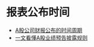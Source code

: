 # 报表公布时间

- [A股公司财报公布的时间周期](https://zhuanlan.zhihu.com/p/102402630)
- [一文看懂A股业绩预告披露规则](https://www.ko123.com/gupiaojingyan/f3718.html)